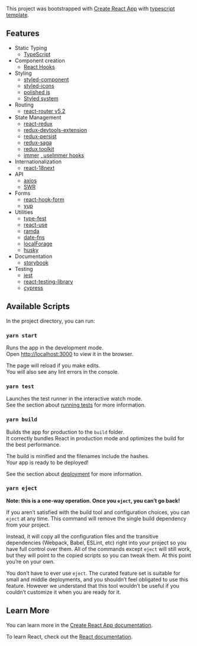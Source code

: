 This project was bootstrapped with [Create React App](https://github.com/facebook/create-react-app) with [typescript template](https://github.com/facebook/create-react-app/tree/master/packages/cra-template-typescript).

## Features

- Static Typing
  - [TypeScript](https://github.com/microsoft/TypeScript)
- Component creation
  - [React Hooks](https://reactjs.org/docs/hooks-intro.html)
- Styling
  - [styled-component](https://github.com/styled-components/styled-components)
  - [styled-icons](https://github.com/jacobwgillespie/styled-icons)
  - [polished js](https://github.com/styled-components/polished)
  - [Styled system](https://github.com/styled-system/styled-system)
- Routing
  - [react-router v5.2](https://github.com/ReactTraining/react-router)
- State Management
  - [react-redux](https://github.com/reduxjs/react-redux)
  - [redux-devtools-extension](https://github.com/zalmoxisus/redux-devtools-extension)
  - [redux-persist](https://github.com/rt2zz/redux-persist)
  - [redux-saga](https://github.com/redux-saga/redux-saga)
  - [redux toolkit](https://github.com/reduxjs/redux-toolkit)
  - [immer](https://github.com/immerjs/immer) [, useImmer hooks](https://github.com/immerjs/use-immer)
- Internationalization
  - [react-18next](https://github.com/i18next/react-i18next)
- API
  - [axios](https://github.com/axios/axios)
  - [SWR](https://github.com/zeit/swr)
- Forms
  - [react-hook-form](https://github.com/react-hook-form/react-hook-form)
  - [yup](https://github.com/jquense/yup)
- Utilities
  - [type-fest](https://github.com/sindresorhus/type-fest)
  - [react-use](https://github.com/streamich/react-use)
  - [ramda](https://github.com/ramda/ramda)
  - [date-fns](https://github.com/date-fns/date-fns)
  - [localForage](https://github.com/localForage/localForage)
  - [husky](https://github.com/typicode/husky)
- Documentation
  - [storybook](https://github.com/storybookjs/storybook)
- Testing
  - [jest](https://github.com/facebook/jest)
  - [react-testing-library](https://github.com/testing-library/react-testing-library)
  - [cypress](https://github.com/cypress-io/cypress)

## Available Scripts

In the project directory, you can run:

### `yarn start`

Runs the app in the development mode.<br />
Open [http://localhost:3000](http://localhost:3000) to view it in the browser.

The page will reload if you make edits.<br />
You will also see any lint errors in the console.

### `yarn test`

Launches the test runner in the interactive watch mode.<br />
See the section about [running tests](https://facebook.github.io/create-react-app/docs/running-tests) for more information.

### `yarn build`

Builds the app for production to the `build` folder.<br />
It correctly bundles React in production mode and optimizes the build for the best performance.

The build is minified and the filenames include the hashes.<br />
Your app is ready to be deployed!

See the section about [deployment](https://facebook.github.io/create-react-app/docs/deployment) for more information.

### `yarn eject`

**Note: this is a one-way operation. Once you `eject`, you can’t go back!**

If you aren’t satisfied with the build tool and configuration choices, you can `eject` at any time. This command will remove the single build dependency from your project.

Instead, it will copy all the configuration files and the transitive dependencies (Webpack, Babel, ESLint, etc) right into your project so you have full control over them. All of the commands except `eject` will still work, but they will point to the copied scripts so you can tweak them. At this point you’re on your own.

You don’t have to ever use `eject`. The curated feature set is suitable for small and middle deployments, and you shouldn’t feel obligated to use this feature. However we understand that this tool wouldn’t be useful if you couldn’t customize it when you are ready for it.

## Learn More

You can learn more in the [Create React App documentation](https://facebook.github.io/create-react-app/docs/getting-started).

To learn React, check out the [React documentation](https://reactjs.org/).
